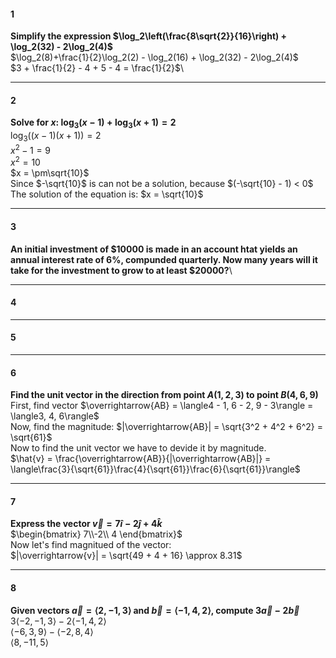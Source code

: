 #### 1
**Simplify the expression $\log_2\left(\frac{8\sqrt{2}}{16}\right) + \log_2(32) - 2\log_2(4)$**\
$\log_2(8)+\frac{1}{2}\log_2(2) - \log_2(16) + \log_2(32) - 2\log_2(4)$\
$3 + \frac{1}{2} - 4 + 5 - 4 = \frac{1}{2}$\
_____________
#### 2
**Solve for $x$: $\log_3(x-1) + \log_3(x + 1) = 2$**\
$\log_3((x - 1)(x + 1)) = 2$\
$x^2 - 1 = 9$\
$x^2 = 10$\
$x = \pm\sqrt{10}$\
Since $-\sqrt{10}$ is can not be a solution, because $(-\sqrt{10} - 1) < 0$\
The solution of the equation is: $x = \sqrt{10}$
____________
#### 3
**An initial investment of $10000 is made in an account htat yields an annual interest rate of 6%, compunded quarterly. Now many years will it take for the investment to grow to at least $20000?**\

____________
#### 4
____________
#### 5
____________
#### 6
**Find the unit vector in the direction from point $A(1, 2, 3)$ to point $B(4,6,9)$**\
First, find vector $\overrightarrow{AB} = \langle4 - 1, 6 - 2, 9 - 3\rangle = \langle3, 4, 6\rangle$\
Now, find the magnitude: $|\overrightarrow{AB}| = \sqrt{3^2 + 4^2 + 6^2} = \sqrt{61}$\
Now to find the unit vector we have to devide it by magnitude.\
$\hat{v} = \frac{\overrightarrow{AB}}{|\overrightarrow{AB}|} = \langle\frac{3}{\sqrt{61}}\frac{4}{\sqrt{61}}\frac{6}{\sqrt{61}}\rangle$
___________
#### 7
**Express the vector $\overrightarrow{v} = 7\hat{i} - 2\hat{j} + 4\hat{k}$**\
$\begin{bmatrix} 7\\-2\\ 4 \end{bmatrix}$\
Now let's find magnitued of the vector:\
$|\overrightarrow{v}| = \sqrt{49 + 4 + 16} \approx 8.31$
__________
#### 8
**Given vectors $\overrightarrow{a} = \langle2, -1, 3\rangle$ and $\overrightarrow{b} = \langle{-1, 4, 2}\rangle$, compute $3\overrightarrow{a} - 2\overrightarrow{b}$**\
$3\langle-2, -1, 3\rangle - 2\langle-1, 4, 2\rangle$\
$\langle-6, 3, 9\rangle - \langle-2, 8, 4\rangle$\
$\langle8, -11, 5\rangle$

